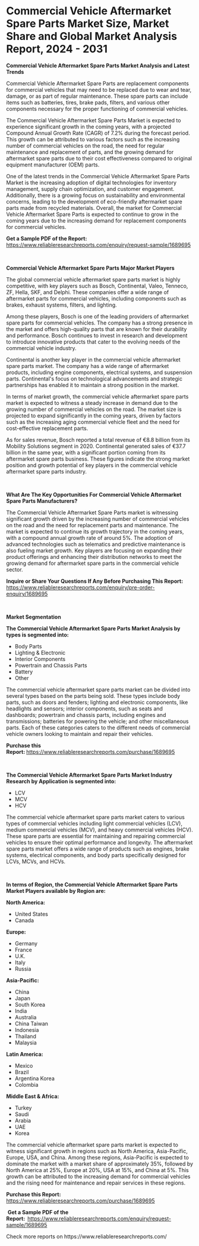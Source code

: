 <p><h1>Commercial Vehicle Aftermarket Spare Parts Market Size, Market Share and Global Market Analysis Report, 2024 - 2031</h1></p><p><strong>Commercial Vehicle Aftermarket Spare Parts Market Analysis and Latest Trends</strong></p>
<p><p>Commercial Vehicle Aftermarket Spare Parts are replacement components for commercial vehicles that may need to be replaced due to wear and tear, damage, or as part of regular maintenance. These spare parts can include items such as batteries, tires, brake pads, filters, and various other components necessary for the proper functioning of commercial vehicles.</p><p>The Commercial Vehicle Aftermarket Spare Parts Market is expected to experience significant growth in the coming years, with a projected Compound Annual Growth Rate (CAGR) of 7.2% during the forecast period. This growth can be attributed to various factors such as the increasing number of commercial vehicles on the road, the need for regular maintenance and replacement of parts, and the growing demand for aftermarket spare parts due to their cost effectiveness compared to original equipment manufacturer (OEM) parts.</p><p>One of the latest trends in the Commercial Vehicle Aftermarket Spare Parts Market is the increasing adoption of digital technologies for inventory management, supply chain optimization, and customer engagement. Additionally, there is a growing focus on sustainability and environmental concerns, leading to the development of eco-friendly aftermarket spare parts made from recycled materials. Overall, the market for Commercial Vehicle Aftermarket Spare Parts is expected to continue to grow in the coming years due to the increasing demand for replacement components for commercial vehicles.</p></p>
<p><strong>Get a Sample PDF of the Report:&nbsp;</strong> <a href="https://www.reliableresearchreports.com/enquiry/request-sample/1689695">https://www.reliableresearchreports.com/enquiry/request-sample/1689695</a></p>
<p>&nbsp;</p>
<p><strong>Commercial Vehicle Aftermarket Spare Parts Major Market Players</strong></p>
<p><p>The global commercial vehicle aftermarket spare parts market is highly competitive, with key players such as Bosch, Continental, Valeo, Tenneco, ZF, Hella, SKF, and Delphi. These companies offer a wide range of aftermarket parts for commercial vehicles, including components such as brakes, exhaust systems, filters, and lighting.</p><p>Among these players, Bosch is one of the leading providers of aftermarket spare parts for commercial vehicles. The company has a strong presence in the market and offers high-quality parts that are known for their durability and performance. Bosch continues to invest in research and development to introduce innovative products that cater to the evolving needs of the commercial vehicle industry.</p><p>Continental is another key player in the commercial vehicle aftermarket spare parts market. The company has a wide range of aftermarket products, including engine components, electrical systems, and suspension parts. Continental's focus on technological advancements and strategic partnerships has enabled it to maintain a strong position in the market.</p><p>In terms of market growth, the commercial vehicle aftermarket spare parts market is expected to witness a steady increase in demand due to the growing number of commercial vehicles on the road. The market size is projected to expand significantly in the coming years, driven by factors such as the increasing aging commercial vehicle fleet and the need for cost-effective replacement parts.</p><p>As for sales revenue, Bosch reported a total revenue of €8.8 billion from its Mobility Solutions segment in 2020. Continental generated sales of €37.7 billion in the same year, with a significant portion coming from its aftermarket spare parts business. These figures indicate the strong market position and growth potential of key players in the commercial vehicle aftermarket spare parts industry.</p></p>
<p>&nbsp;</p>
<p><strong>What Are The Key Opportunities For Commercial Vehicle Aftermarket Spare Parts Manufacturers?</strong></p>
<p><p>The Commercial Vehicle Aftermarket Spare Parts market is witnessing significant growth driven by the increasing number of commercial vehicles on the road and the need for replacement parts and maintenance. The market is expected to continue its growth trajectory in the coming years, with a compound annual growth rate of around 5%. The adoption of advanced technologies such as telematics and predictive maintenance is also fueling market growth. Key players are focusing on expanding their product offerings and enhancing their distribution networks to meet the growing demand for aftermarket spare parts in the commercial vehicle sector.</p></p>
<p><strong>Inquire or Share Your Questions If Any Before Purchasing This Report:</strong> <a href="https://www.reliableresearchreports.com/enquiry/pre-order-enquiry/1689695">https://www.reliableresearchreports.com/enquiry/pre-order-enquiry/1689695</a></p>
<p>&nbsp;</p>
<p><strong>Market Segmentation</strong></p>
<p><strong>The Commercial Vehicle Aftermarket Spare Parts Market Analysis by types is segmented into:</strong></p>
<p><ul><li>Body Parts</li><li>Lighting & Electronic</li><li>Interior Components</li><li>Powertrain and Chassis Parts</li><li>Battery</li><li>Other</li></ul></p>
<p><p>The commercial vehicle aftermarket spare parts market can be divided into several types based on the parts being sold. These types include body parts, such as doors and fenders; lighting and electronic components, like headlights and sensors; interior components, such as seats and dashboards; powertrain and chassis parts, including engines and transmissions; batteries for powering the vehicle; and other miscellaneous parts. Each of these categories caters to the different needs of commercial vehicle owners looking to maintain and repair their vehicles.</p></p>
<p><strong>Purchase this Report:&nbsp;</strong><a href="https://www.reliableresearchreports.com/purchase/1689695">https://www.reliableresearchreports.com/purchase/1689695</a></p>
<p>&nbsp;</p>
<p><strong>The Commercial Vehicle Aftermarket Spare Parts Market Industry Research by Application is segmented into:</strong></p>
<p><ul><li>LCV</li><li>MCV</li><li>HCV</li></ul></p>
<p><p>The commercial vehicle aftermarket spare parts market caters to various types of commercial vehicles including light commercial vehicles (LCV), medium commercial vehicles (MCV), and heavy commercial vehicles (HCV). These spare parts are essential for maintaining and repairing commercial vehicles to ensure their optimal performance and longevity. The aftermarket spare parts market offers a wide range of products such as engines, brake systems, electrical components, and body parts specifically designed for LCVs, MCVs, and HCVs.</p></p>
<p>&nbsp;</p>
<p><strong>In terms of Region, the Commercial Vehicle Aftermarket Spare Parts Market Players available by Region are:</strong></p>
<p>
    <p> <strong> North America: </strong>
        <ul>
            <li>United States</li>
            <li>Canada</li>
        </ul>
        </p> 
    <p> <strong> Europe: </strong>
        <ul>
            <li>Germany</li>
            <li>France</li>
            <li>U.K.</li>
            <li>Italy</li>
            <li>Russia</li>
        </ul>
        </p> 
    <p> <strong> Asia-Pacific: </strong>
        <ul>
            <li>China</li>
            <li>Japan</li>
            <li>South Korea</li>
            <li>India</li>
            <li>Australia</li>
            <li>China Taiwan</li>
            <li>Indonesia</li>
            <li>Thailand</li>
            <li>Malaysia</li>
        </ul>
        </p> 
    <p> <strong> Latin America: </strong>
        <ul>
            <li>Mexico</li>
            <li>Brazil</li>
            <li>Argentina Korea</li>
            <li>Colombia</li>
        </ul>
        </p> 
    <p> <strong> Middle East & Africa: </strong>
        <ul>
            <li>Turkey</li>
            <li>Saudi</li>
            <li>Arabia</li>
            <li>UAE</li>
            <li>Korea</li>
        </ul>
    </p>
    </p>
<p><p>The commercial vehicle aftermarket spare parts market is expected to witness significant growth in regions such as North America, Asia-Pacific, Europe, USA, and China. Among these regions, Asia-Pacific is expected to dominate the market with a market share of approximately 35%, followed by North America at 25%, Europe at 20%, USA at 15%, and China at 5%. This growth can be attributed to the increasing demand for commercial vehicles and the rising need for maintenance and repair services in these regions.</p></p>
<p><strong>Purchase this Report: </strong><a href="https://www.reliableresearchreports.com/purchase/1689695">https://www.reliableresearchreports.com/purchase/1689695</a></p>
<p>&nbsp;<strong>Get a Sample PDF of the Report:&nbsp;&nbsp;</strong><a href="https://www.reliableresearchreports.com/enquiry/request-sample/1689695">https://www.reliableresearchreports.com/enquiry/request-sample/1689695</a></p>
<p><strong></strong></p>
<p>Check more reports on https://www.reliableresearchreports.com/</p>